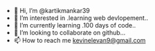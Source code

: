 - 👋 Hi, I’m @kartikmankar39
- 👀 I’m interested in .learning web devlopement..
- 🌱 I’m currently learning .100 days of code..
- 💞️ I’m looking to collaborate on github...
- 📫 How to reach me kevinelevan9@gmail.com

<!---
kartikmankar39/kartikmankar39 is a ✨ special ✨ repository because its `README.md` (this file) appears on your GitHub profile.
You can click the Preview link to take a look at your changes.
--->
